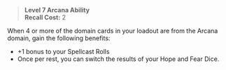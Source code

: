 > **Level 7 Arcana Ability**  
> **Recall Cost:** 2

When 4 or more of the domain cards in your loadout are from the Arcana domain, gain the following benefits:

- +1 bonus to your Spellcast Rolls
- Once per rest, you can switch the results of your Hope and Fear Dice.
